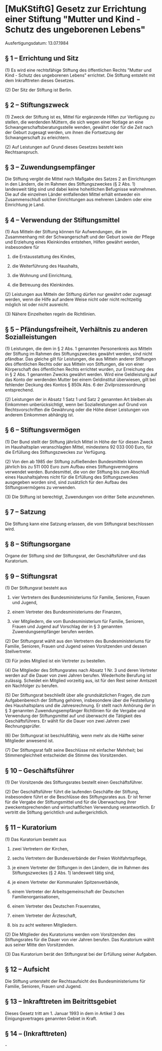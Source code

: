 # [MuKStiftG] Gesetz zur Errichtung einer Stiftung "Mutter und Kind - Schutz des ungeborenen Lebens"

Ausfertigungsdatum: 13.07.1984

 

## § 1 – Errichtung und Sitz

(1) Es wird eine rechtsfähige Stiftung des öffentlichen Rechts "Mutter und Kind - Schutz des ungeborenen Lebens" errichtet. Die Stiftung entsteht mit dem Inkrafttreten dieses Gesetzes.

(2) Der Sitz der Stiftung ist Berlin.


## § 2 – Stiftungszweck

(1) Zweck der Stiftung ist es, Mittel für ergänzende Hilfen zur Verfügung zu stellen, die werdenden Müttern, die sich wegen einer Notlage an eine Schwangerschaftsberatungsstelle wenden, gewährt oder für die Zeit nach der Geburt zugesagt werden, um ihnen die Fortsetzung der Schwangerschaft zu erleichtern.

(2) Auf Leistungen auf Grund dieses Gesetzes besteht kein Rechtsanspruch.


## § 3 – Zuwendungsempfänger

Die Stiftung vergibt die Mittel nach Maßgabe des Satzes 2 an Einrichtungen in den Ländern, die im Rahmen des Stiftungszweckes (§ 2 Abs. 1) landesweit tätig sind und dabei keine hoheitlichen Befugnisse wahrnehmen. Die auf die einzelnen Länder entfallenden Mittel erhält entweder ein Zusammenschluß solcher Einrichtungen aus mehreren Ländern oder eine Einrichtung je Land.


## § 4 – Verwendung der Stiftungsmittel

(1) Aus Mitteln der Stiftung können für Aufwendungen, die im Zusammenhang mit der Schwangerschaft und der Geburt sowie der Pflege und Erziehung eines Kleinkindes entstehen, Hilfen gewährt werden, insbesondere für

1. die Erstausstattung des Kindes,

2. die Weiterführung des Haushalts,

3. die Wohnung und Einrichtung,

4. die Betreuung des Kleinkindes.

(2) Leistungen aus Mitteln der Stiftung dürfen nur gewährt oder zugesagt werden, wenn die Hilfe auf andere Weise nicht oder nicht rechtzeitig möglich ist oder nicht ausreicht.

(3) Nähere Einzelheiten regeln die Richtlinien.


## § 5 – Pfändungsfreiheit, Verhältnis zu anderen Sozialleistungen

(1) Leistungen, die dem in § 2 Abs. 1 genannten Personenkreis aus Mitteln der Stiftung im Rahmen des Stiftungszweckes gewährt werden, sind nicht pfändbar. Das gleiche gilt für Leistungen, die aus Mitteln anderer Stiftungen des öffentlichen Rechts oder aus Mitteln von Stiftungen, die von einer Körperschaft des öffentlichen Rechts errichtet wurden, zur Erreichung des in § 2 Abs. 1 genannten Zwecks gewährt werden. Wird eine Geldleistung auf das Konto der werdenden Mutter bei einem Geldinstitut überwiesen, gilt bei fehlender Deckung des Kontos § 850k Abs. 6 der Zivilprozessordnung entsprechend.

(2) Leistungen der in Absatz 1 Satz 1 und Satz 2 genannten Art bleiben als Einkommen unberücksichtigt, wenn bei Sozialleistungen auf Grund von Rechtsvorschriften die Gewährung oder die Höhe dieser Leistungen von anderem Einkommen abhängig ist.


## § 6 – Stiftungsvermögen

(1) Der Bund stellt der Stiftung jährlich Mittel in Höhe der für diesen Zweck im Haushaltsplan veranschlagten Mittel, mindestens 92 033 000 Euro, für die Erfüllung des Stiftungszweckes zur Verfügung.

(2) Von den ab 1985 der Stiftung zufließenden Bundesmitteln können jährlich bis zu 511 000 Euro zum Aufbau eines Stiftungsvermögens verwendet werden. Bundesmittel, die von der Stiftung bis zum Abschluß eines Haushaltsjahres nicht für die Erfüllung des Stiftungszweckes ausgegeben worden sind, sind zusätzlich für den Aufbau des Stiftungsvermögens zu verwenden.

(3) Die Stiftung ist berechtigt, Zuwendungen von dritter Seite anzunehmen.


## § 7 – Satzung

Die Stiftung kann eine Satzung erlassen, die vom Stiftungsrat beschlossen wird.


## § 8 – Stiftungsorgane

Organe der Stiftung sind der Stiftungsrat, der Geschäftsführer und das Kuratorium.


## § 9 – Stiftungsrat

(1) Der Stiftungsrat besteht aus

1. vier Vertretern des Bundesministeriums für Familie, Senioren, Frauen und Jugend,

2. einem Vertreter des Bundesministeriums der Finanzen,

3. vier Mitgliedern, die vom Bundesministerium für Familie, Senioren, Frauen und Jugend auf Vorschlag der in § 3 genannten Zuwendungsempfänger berufen werden.

(2) Der Stiftungsrat wählt aus den Vertretern des Bundesministeriums für Familie, Senioren, Frauen und Jugend seinen Vorsitzenden und dessen Stellvertreter.

(3) Für jedes Mitglied ist ein Vertreter zu bestellen.

(4) Die Mitglieder des Stiftungsrates nach Absatz 1 Nr. 3 und deren Vertreter werden auf die Dauer von zwei Jahren berufen. Wiederholte Berufung ist zulässig. Scheidet ein Mitglied vorzeitig aus, ist für den Rest seiner Amtszeit ein Nachfolger zu berufen.

(5) Der Stiftungsrat beschließt über alle grundsätzlichen Fragen, die zum Aufgabenbereich der Stiftung gehören, insbesondere über die Feststellung des Haushaltsplans und die Jahresrechnung. Er stellt nach Anhörung der in § 3 genannten Zuwendungsempfänger Richtlinien für die Vergabe und Verwendung der Stiftungsmittel auf und überwacht die Tätigkeit des Geschäftsführers. Er wählt für die Dauer von zwei Jahren zwei Rechnungsprüfer.

(6) Der Stiftungsrat ist beschlußfähig, wenn mehr als die Hälfte seiner Mitglieder anwesend ist.

(7) Der Stiftungsrat faßt seine Beschlüsse mit einfacher Mehrheit; bei Stimmengleichheit entscheidet die Stimme des Vorsitzenden.


## § 10 – Geschäftsführer

(1) Der Vorsitzende des Stiftungsrates bestellt einen Geschäftsführer.

(2) Der Geschäftsführer führt die laufenden Geschäfte der Stiftung, insbesondere führt er die Beschlüsse des Stiftungsrates aus. Er ist ferner für die Vergabe der Stiftungsmittel und für die Überwachung ihrer zweckentsprechenden und wirtschaftlichen Verwendung verantwortlich. Er vertritt die Stiftung gerichtlich und außergerichtlich.


## § 11 – Kuratorium

(1) Das Kuratorium besteht aus

1. zwei Vertretern der Kirchen,

2. sechs Vertretern der Bundesverbände der Freien Wohlfahrtspflege,

3. je einem Vertreter der Stiftungen in den Ländern, die im Rahmen des Stiftungszweckes (§ 2 Abs. 1) landesweit tätig sind,

4. je einem Vertreter der Kommunalen Spitzenverbände,

5. einem Vertreter der Arbeitsgemeinschaft der Deutschen Familienorganisationen,

6. einem Vertreter des Deutschen Frauenrates,

7. einem Vertreter der Ärzteschaft,

8. bis zu acht weiteren Mitgliedern.

(2) Die Mitglieder des Kuratoriums werden vom Vorsitzenden des Stiftungsrates für die Dauer von vier Jahren berufen. Das Kuratorium wählt aus seiner Mitte den Vorsitzenden.

(3) Das Kuratorium berät den Stiftungsrat bei der Erfüllung seiner Aufgaben.


## § 12 – Aufsicht

Die Stiftung untersteht der Rechtsaufsicht des Bundesministeriums für Familie, Senioren, Frauen und Jugend.


## § 13 – Inkrafttreten im Beitrittsgebiet

Dieses Gesetz tritt am 1. Januar 1993 in dem in Artikel 3 des Einigungsvertrages genannten Gebiet in Kraft.


## § 14 – (Inkrafttreten)

\-
